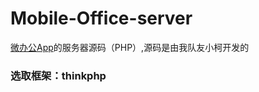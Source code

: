 # Mobile-Office-server
[微办公App](https://github.com/wangcantian/Mobile-Office)的服务器源码（PHP）,源码是由我队友小柯开发的

### 选取框架：thinkphp
